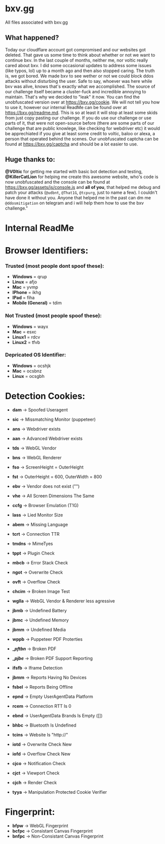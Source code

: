 # bxv.gg
All files associated with bxv.gg

## What happened?
Today our cloudflare account got compromised and our websites got deleted. That gave us some time to think about whether or not we want to continue bxv. In the last couple of months, neither me, nor voltic really cared about bxv. I did some occasional updates to address some issues (like typos, lol) up to a month ago and then also stopped caring. The truth is, we got bored. We made bxv to see wether or not we could block ddos attacks without disturbing the user. Safe to say, whoever was here while bxv was alive, knows that's exactly what we accomplished. The source of our challenge itself became a cluster-fuck and incredible annoying to maintain. That's why we decided to "leak" it now. You can find the unobfuscated version over at https://bxv.gg/cookie. We will not tell you how to use it, however our internal ReadMe can be found over at https://bxv.gg/readme.md. This is so at least it will stop at least some skids from just copy pasting our challenge. If you do use our challenge or use parts of it, that were not open-source before (there are some parts of our challenge that are public knowlege, like checking for webdriver etc) it would be apprechiated if you give at least some credit to voltic, baloo or alexa, a person that operated behind the scenes. Our unobfuscated captcha can be found at https://bxv.gg/captcha and should be a lot easier to use.

## Huge thanks to:
**@V0ltic** for getting me started with basic bot detection and testing,
**@KillerCatLion** for helping me create this awesome website, who's code is now unobfuscated and the console can be found at https://bxv.gg/assets/js/console.js
and **all of you**, that helped me debug and patch your attacks (`@udbnt`, `@That1G`, `@tcpurg`, just to name a few). I couldn't have done it without you.
Anyone that helped me in the past can dm me `@ddosmitigation` on telegram and i will help them how to use the bxv challenge."

# Internal ReadMe

# Browser Identifiers:

### Trusted (most people dont spoof these):
- **Windows** = qrup
- **Linux** = afjo
- **Mac** = yvmp
- **IPhone** = ikhg
- **IPad** = fiha
- **Mobile (General)** = tdim

### Not Trusted (most people spoof these):
- **Windows** = wayx
- **Mac** = esxc
- **Linux1** = rdcv
- **Linux2** = tfvb

### Depricated OS Identifier:
- **Windows** = ocshjk
- **Mac** = ocsbnz
- **Linux** = ocsgbh

# Detection Cookies:

- **dam** -> Spoofed Useragent
- **sic** -> Missmatching Monitor (puppeteer)
- **ans** -> Webdriver exists
- **aan** -> Advanced Webdriver exists
- **tds** -> WebGL Vendor
- **bns** -> WebGL Renderer
- **fso** -> ScreenHeight = OuterHeight
- **fst** -> OuterHeight = 600, OuterWidth = 800
- **ebv** -> Vendor does not exist ("")
- **vhe** -> All Screen Dimensions The Same
- **ccfg** -> Browser Emulation (T1G)
- **lass** -> Lied Monitor Size
- **abem** -> Missing Language
- **tcrt** -> Connection TTR
- **tmdns** -> MimeTyes
- **tppt** -> Plugin Check
- **mbcb** -> Error Stack Check
- **ngot** -> Overwrite Check
- **ovft** -> Overflow Check
- **chcim** -> Broken Image Test
- **wglla** -> WebGL Vendor & Renderer less agressive
- **jbmb** -> Undefined Battery
- **jbmc** -> Undefined Memory
- **jbmm** -> Undefined Media
- **wppb** -> Puppeteer PDF Proterties
- **__pftbn_** -> Broken PDF
- **__pjbe_** -> Broken PDF Support Reporting
- **ifsfb** -> Iframe Detection
- **jbmm** -> Reports Having No Devices
- **fsbel** -> Reports Being Offline
- **epnd** -> Empty UserAgentData Platform
- **rcem** -> Connection RTT Is 0
- **ebnd** -> UserAgentData Brands Is Empty ([])
- **bhbc** -> Bluetooth Is Undefined
- **tcins** -> Website Is "http://"
- **iotd** -> Overwrite Check New
- **iofd** -> Overflow Check New
- **cjco** -> Notification Check
- **cjct** -> Viewport Check
- **cjch** -> Render Check

- **tyya** -> Manipulation Protected Cookie Verifier

# Fingerprint:

- **bfpw** -> WebGL Fingerprint
- **bcfpc** -> Consistant Canvas Fingerprint
- **bnfpc** -> Non-Consistant Canvas Fingerprint
